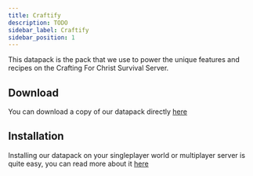 ```yaml
---
title: Craftify
description: TODO
sidebar_label: Craftify
sidebar_position: 1
---
```


This datapack is the pack that we use to power the unique features and recipes on the Crafting For Christ Survival Server.

## Download
You can download a copy of our datapack directly [here](https://github.com/ModularSoftAU/Craftify/archive/refs/heads/master.zip)

## Installation
Installing our datapack on your singleplayer world or multiplayer server is quite easy, you can read more about it [here](../../miscellaneous/installingDatapacks.md)